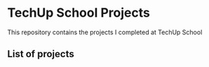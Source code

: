 # TechUp School Projects

This repository contains the projects I completed at TechUp School

## List of projects
